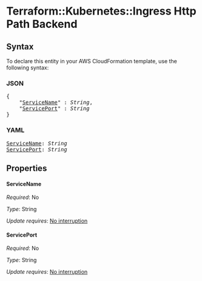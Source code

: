 # Terraform::Kubernetes::Ingress Http Path Backend

## Syntax

To declare this entity in your AWS CloudFormation template, use the following syntax:

### JSON

<pre>
{
    "<a href="#servicename" title="ServiceName">ServiceName</a>" : <i>String</i>,
    "<a href="#serviceport" title="ServicePort">ServicePort</a>" : <i>String</i>
}
</pre>

### YAML

<pre>
<a href="#servicename" title="ServiceName">ServiceName</a>: <i>String</i>
<a href="#serviceport" title="ServicePort">ServicePort</a>: <i>String</i>
</pre>

## Properties

#### ServiceName

_Required_: No

_Type_: String

_Update requires_: [No interruption](https://docs.aws.amazon.com/AWSCloudFormation/latest/UserGuide/using-cfn-updating-stacks-update-behaviors.html#update-no-interrupt)

#### ServicePort

_Required_: No

_Type_: String

_Update requires_: [No interruption](https://docs.aws.amazon.com/AWSCloudFormation/latest/UserGuide/using-cfn-updating-stacks-update-behaviors.html#update-no-interrupt)

